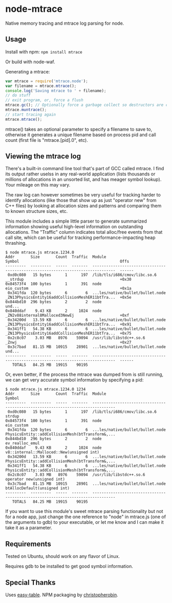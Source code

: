 # node-mtrace

Native memory tracing and mtrace log parsing for node.

## Usage

Install with npm:
```npm install mtrace```

Or build with node-waf.

Generating a mtrace:

``` javascript
var mtrace = require('mtrace.node');
var filename = mtrace.mtrace();
console.log('Saving mtrace to ' + filename);
// do stuff
// exit program, or, force a flush
mtrace.gc(); // Optionally force a garbage collect so destructors are called
mtrace.muntrace();
// start tracing again
mtrace.mtrace();
```

mtrace() takes an optional parameter to specify a filename to save to, otherwise
it generates a unique filename based on process pid and call count (first file
is "mtrace.[pid].0", etc).

## Viewing the mtrace log

There's a built-in command line tool that's part of GCC called mtrace.  I find
its output rather uselss in any real-world application (lists thousands or
millions of allocations in an unsorted list, and has meager symbol lookup).
Your mileage on this may vary.

The raw log can however sometimes be very useful for tracking harder to
identify allocations (like those that show up as just "operator new" from C++
files) by looking at allocation sizes and patterns and comparing them to known
structure sizes, etc.

This module includes a simple little parser to generate summarized information
showing useful high-level information on outstanding allocations.  The
"Traffic" column indicates total alloc/free events from that call site, which
can be useful for tracking performance-impacting heap thrashing.

```
$ node mtrace.js mtrace.1234.0
Addr       Size       Count  Traffic  Module                            Symbol                                            Offs
---------  ---------  -----  -------  --------------------------------  ------------------------------------------------  ------
 0xd0c080   15 bytes      1      197  /lib/tls/i686/cmov/libc.so.6      __strdup                                          +0x30
0x84573f4  100 bytes      1      391  node                              eio_custom                                        +0x1a
 0x341fda  120 bytes      6        6  ...les/native/bullet/bullet.node  _ZN13PhysicsEntity16addCollisionMeshER11btTra...  +0x5e
0x844bd10  296 bytes      2        2  node                                                                                und...
0x840ddaf    9.43 KB      2     1024  node                              _ZN2v88internal8Malloced3NewEj                    +0xf
 0x34200d   13.59 KB      6        6  ...les/native/bullet/bullet.node  _ZN13PhysicsEntity16addCollisionMeshER11btTra...  +0x91
 0x341ff1   54.38 KB      6        6  ...les/native/bullet/bullet.node  _ZN13PhysicsEntity16addCollisionMeshER11btTra...  +0x75
 0x2c8c07    3.03 MB   8976    59094  /usr/lib/libstdc++.so.6           _Znwj                                             +0x27
 0x3c7bad   81.15 MB  10915    28901  ...les/native/bullet/bullet.node                                                    und...
---------  ---------  -----  -------  --------------------------------  ------------------------------------------------  ------
   TOTALS   84.25 MB  19915    90195
```

Or, even better, if the process the mtrace was dumped from is still running, we
can get very accurate symbol information by specifying a pid:

```
$ node mtrace.js mtrace.1234.0 1234
Addr       Size       Count  Traffic  Module                            Symbol
---------  ---------  -----  -------  --------------------------------  ------------------------------------------------
 0xd0c080   15 bytes      1      197  /lib/tls/i686/cmov/libc.so.6      strdup
0x84573f4  100 bytes      1      391  node                              eio_custom
 0x341fda  120 bytes      6        6  ...les/native/bullet/bullet.node  PhysicsEntity::addCollisionMesh(btTransform&,...
0x844bd10  296 bytes      2        2  node                              ev_realloc_emul
0x840ddaf    9.43 KB      2     1024  node                              v8::internal::Malloced::New(unsigned int)
 0x34200d   13.59 KB      6        6  ...les/native/bullet/bullet.node  PhysicsEntity::addCollisionMesh(btTransform&,...
 0x341ff1   54.38 KB      6        6  ...les/native/bullet/bullet.node  PhysicsEntity::addCollisionMesh(btTransform&,...
 0x2c8c07    3.03 MB   8976    59094  /usr/lib/libstdc++.so.6           operator new(unsigned int)
 0x3c7bad   81.15 MB  10915    28901  ...les/native/bullet/bullet.node  btAllocDefault(unsigned int)
---------  ---------  -----  -------  --------------------------------  ------------------------------------------------
   TOTALS   84.25 MB  19915    90195
```

If you want to use this module's sweet mtrace parsing functionality but not for
a node app, just change the one reference to "node" in mtrace.js (one of the
arguments to gdb) to your executable, or let me know and I can make it take it
as a parameter.

## Requirements

Tested on Ubuntu, should work on any flavor of Linux.

Requires gdb to be installed to get good symbol information.

## Special Thanks

Uses [easy-table](https://github.com/eldargab/easy-table).
NPM packaging by [christopherobin](https://github.com/christopherobin).
